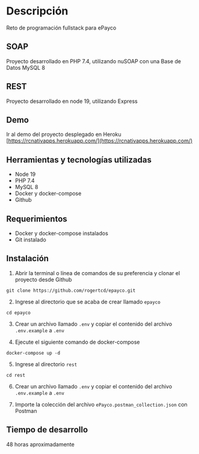 # Descripción

Reto de programación fullstack para ePayco

## SOAP
Proyecto desarrollado en PHP 7.4, utilizando nuSOAP con una Base de Datos MySQL 8

## REST
Proyecto desarrollado en node 19, utilizando Express

## Demo

Ir al demo del proyecto desplegado en Heroku [https://rcnativapps.herokuapp.com/](https://rcnativapps.herokuapp.com/)

## Herramientas y tecnologías utilizadas

- Node 19
- PHP 7.4
- MySQL 8
- Docker y docker-compose
- Github

## Requerimientos

- Docker y docker-compose instalados
- Git instalado

## Instalación

1. Abrir la terminal o línea de comandos de su preferencia y clonar el proyecto desde Github
```
git clone https://github.com/rogertcd/epayco.git
```
2. Ingrese al directorio que se acaba de crear llamado `epayco`
```
cd epayco
```
3. Crear un archivo llamado `.env` y copiar el contenido del archivo `.env.example` a `.env`
   

4. Ejecute el siguiente comando de docker-compose
```
docker-compose up -d
```

5. Ingrese al directorio `rest`
```
cd rest
```
6. Crear un archivo llamado `.env` y copiar el contenido del archivo `.env.example` a `.env`


7. Importe la colección del archivo `ePayco.postman_collection.json` con Postman 



## Tiempo de desarrollo

48 horas aproximadamente
